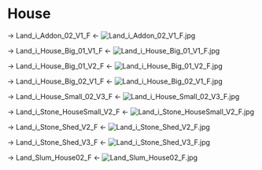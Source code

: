 House
=====

-> Land_i_Addon_02_V1_F <-
![Land_i_Addon_02_V1_F.jpg](https://raw.github.com/Fankserver/ArmaScriptSandbox/master/Images/Arma3/Land_i_Addon_02_V1_F.jpg "Land_i_Addon_02_V1_F")

-> Land_i_House_Big_01_V1_F <-
![Land_i_House_Big_01_V1_F.jpg](https://raw.github.com/Fankserver/ArmaScriptSandbox/master/Images/Arma3/Land_i_House_Big_01_V1_F.jpg "Land_i_House_Big_01_V1_F")

-> Land_i_House_Big_01_V2_F <-
![Land_i_House_Big_01_V2_F.jpg](https://raw.github.com/Fankserver/ArmaScriptSandbox/master/Images/Arma3/Land_i_House_Big_01_V2_F.jpg "Land_i_House_Big_01_V2_F")

-> Land_i_House_Big_02_V1_F <-
![Land_i_House_Big_02_V1_F.jpg](https://raw.github.com/Fankserver/ArmaScriptSandbox/master/Images/Arma3/Land_i_House_Big_02_V1_F.jpg "Land_i_House_Big_02_V1_F")

-> Land_i_House_Small_02_V3_F <-
![Land_i_House_Small_02_V3_F.jpg](https://raw.github.com/Fankserver/ArmaScriptSandbox/master/Images/Arma3/Land_i_House_Small_02_V3_F.jpg "Land_i_House_Small_02_V3_F")

-> Land_i_Stone_HouseSmall_V2_F <-
![Land_i_Stone_HouseSmall_V2_F.jpg](https://raw.github.com/Fankserver/ArmaScriptSandbox/master/Images/Arma3/Land_i_Stone_HouseSmall_V2_F.jpg "Land_i_Stone_HouseSmall_V2_F")

-> Land_i_Stone_Shed_V2_F <-
![Land_i_Stone_Shed_V2_F.jpg](https://raw.github.com/Fankserver/ArmaScriptSandbox/master/Images/Arma3/Land_i_Stone_Shed_V2_F.jpg "Land_i_Stone_Shed_V2_F")

-> Land_i_Stone_Shed_V3_F <-
![Land_i_Stone_Shed_V3_F.jpg](https://raw.github.com/Fankserver/ArmaScriptSandbox/master/Images/Arma3/Land_i_Stone_Shed_V3_F.jpg "Land_i_Stone_Shed_V3_F")

-> Land_Slum_House02_F <-
![Land_Slum_House02_F.jpg](https://raw.github.com/Fankserver/ArmaScriptSandbox/master/Images/Arma3/Land_Slum_House02_F.jpg "Land_Slum_House02_F")
